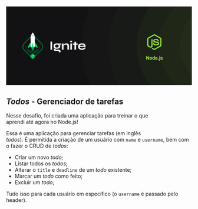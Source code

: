 <img src="https://github.com/henriqueritter/Bootcamp-Ignite-Node/blob/main/cover-node.js.png" alt="Ignite Trilha Node.js"></img>

## _Todos_ - Gerenciador de tarefas

Nesse desafio, foi criada uma aplicação para treinar o que aprendi até agora no Node.js!

Essa é uma aplicação para gerenciar tarefas (em inglês _todos_). É permitida a criação de um usuário com `name` e `username`, bem como fazer o CRUD de *todos*:

- Criar um novo _todo_;
- Listar todos os _todos_;
- Alterar o `title` e `deadline` de um _todo_ existente;
- Marcar um _todo_ como feito;
- Excluir um _todo_;

Tudo isso para cada usuário em específico (o `username` é passado pelo header).
